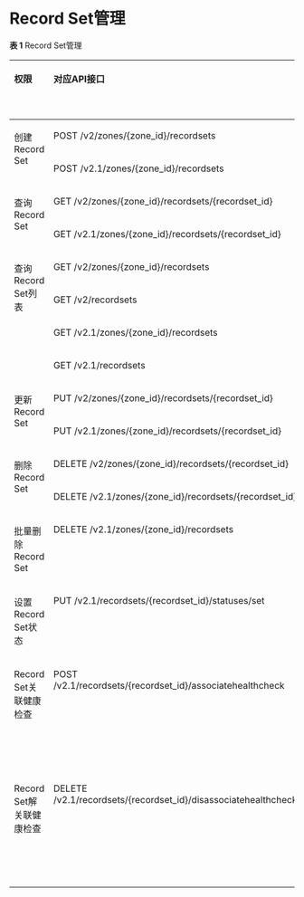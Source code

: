 # Record Set管理<a name="dns_api_70003"></a>

**表 1**  Record Set管理

<a name="table930910161495"></a>
<table><thead align="left"><tr id="row1015517691"><th class="cellrowborder" valign="top" width="14.570000000000002%" id="mcps1.2.7.1.1"><p id="p0163172093"><a name="p0163172093"></a><a name="p0163172093"></a>权限</p>
</th>
<th class="cellrowborder" valign="top" width="22.1%" id="mcps1.2.7.1.2"><p id="p18295111810169"><a name="p18295111810169"></a><a name="p18295111810169"></a>对应API接口</p>
</th>
<th class="cellrowborder" valign="top" width="15.570000000000004%" id="mcps1.2.7.1.3"><p id="p15509182516274"><a name="p15509182516274"></a><a name="p15509182516274"></a>授权项（Action）</p>
</th>
<th class="cellrowborder" valign="top" width="19.69%" id="mcps1.2.7.1.4"><p id="p675113518427"><a name="p675113518427"></a><a name="p675113518427"></a>依赖的授权项</p>
</th>
<th class="cellrowborder" valign="top" width="12.220000000000002%" id="mcps1.2.7.1.5"><p id="p1838971541713"><a name="p1838971541713"></a><a name="p1838971541713"></a>IAM项目<span>(Project)</span></p>
</th>
<th class="cellrowborder" valign="top" width="15.850000000000003%" id="mcps1.2.7.1.6"><p id="p475572121720"><a name="p475572121720"></a><a name="p475572121720"></a>企业项目<span>(Enterprise Project)</span></p>
</th>
</tr>
</thead>
<tbody><tr id="row12181317697"><td class="cellrowborder" rowspan="2" valign="top" width="14.570000000000002%" headers="mcps1.2.7.1.1 "><p id="p141871714915"><a name="p141871714915"></a><a name="p141871714915"></a>创建Record Set</p>
</td>
<td class="cellrowborder" valign="top" width="22.1%" headers="mcps1.2.7.1.2 "><p id="p1829718185163"><a name="p1829718185163"></a><a name="p1829718185163"></a>POST /v2/zones/{zone_id}/recordsets</p>
</td>
<td class="cellrowborder" rowspan="2" valign="top" width="15.570000000000004%" headers="mcps1.2.7.1.3 "><p id="p651092592716"><a name="p651092592716"></a><a name="p651092592716"></a>dns:recordset:create</p>
</td>
<td class="cellrowborder" rowspan="2" valign="top" width="19.69%" headers="mcps1.2.7.1.4 "><p id="p885619294439"><a name="p885619294439"></a><a name="p885619294439"></a>-</p>
</td>
<td class="cellrowborder" rowspan="2" valign="top" width="12.220000000000002%" headers="mcps1.2.7.1.5 "><p id="p179429112433"><a name="p179429112433"></a><a name="p179429112433"></a>√</p>
</td>
<td class="cellrowborder" rowspan="2" valign="top" width="15.850000000000003%" headers="mcps1.2.7.1.6 "><p id="p1129003814437"><a name="p1129003814437"></a><a name="p1129003814437"></a>×</p>
</td>
</tr>
<tr id="row5199176912"><td class="cellrowborder" valign="top" headers="mcps1.2.7.1.1 "><p id="p1429791810163"><a name="p1429791810163"></a><a name="p1429791810163"></a>POST /v2.1/zones/{zone_id}/recordsets</p>
</td>
</tr>
<tr id="row14191017794"><td class="cellrowborder" rowspan="2" valign="top" width="14.570000000000002%" headers="mcps1.2.7.1.1 "><p id="p71931720911"><a name="p71931720911"></a><a name="p71931720911"></a>查询Record Set</p>
</td>
<td class="cellrowborder" valign="top" width="22.1%" headers="mcps1.2.7.1.2 "><p id="p3297181811166"><a name="p3297181811166"></a><a name="p3297181811166"></a>GET /v2/zones/{zone_id}/recordsets/{recordset_id}</p>
</td>
<td class="cellrowborder" rowspan="2" valign="top" width="15.570000000000004%" headers="mcps1.2.7.1.3 "><p id="p95101025172715"><a name="p95101025172715"></a><a name="p95101025172715"></a>dns:recordset:get</p>
</td>
<td class="cellrowborder" rowspan="2" valign="top" width="19.69%" headers="mcps1.2.7.1.4 "><p id="p13385893445"><a name="p13385893445"></a><a name="p13385893445"></a>-</p>
</td>
<td class="cellrowborder" rowspan="2" valign="top" width="12.220000000000002%" headers="mcps1.2.7.1.5 "><p id="p33851698449"><a name="p33851698449"></a><a name="p33851698449"></a>√</p>
</td>
<td class="cellrowborder" rowspan="2" valign="top" width="15.850000000000003%" headers="mcps1.2.7.1.6 "><p id="p63851892444"><a name="p63851892444"></a><a name="p63851892444"></a>×</p>
</td>
</tr>
<tr id="row162016171392"><td class="cellrowborder" valign="top" headers="mcps1.2.7.1.1 "><p id="p729771841616"><a name="p729771841616"></a><a name="p729771841616"></a>GET /v2.1/zones/{zone_id}/recordsets/{recordset_id}</p>
</td>
</tr>
<tr id="row1220517792"><td class="cellrowborder" rowspan="4" valign="top" width="14.570000000000002%" headers="mcps1.2.7.1.1 "><p id="p15201517497"><a name="p15201517497"></a><a name="p15201517497"></a>查询Record Set列表</p>
</td>
<td class="cellrowborder" valign="top" width="22.1%" headers="mcps1.2.7.1.2 "><p id="p929721818161"><a name="p929721818161"></a><a name="p929721818161"></a>GET /v2/zones/{zone_id}/recordsets</p>
</td>
<td class="cellrowborder" rowspan="4" valign="top" width="15.570000000000004%" headers="mcps1.2.7.1.3 "><p id="p1251032582717"><a name="p1251032582717"></a><a name="p1251032582717"></a>dns:recordset:list</p>
</td>
<td class="cellrowborder" rowspan="4" valign="top" width="19.69%" headers="mcps1.2.7.1.4 "><p id="p441671413444"><a name="p441671413444"></a><a name="p441671413444"></a>-</p>
</td>
<td class="cellrowborder" rowspan="4" valign="top" width="12.220000000000002%" headers="mcps1.2.7.1.5 "><p id="p82791217104415"><a name="p82791217104415"></a><a name="p82791217104415"></a>√</p>
</td>
<td class="cellrowborder" rowspan="4" valign="top" width="15.850000000000003%" headers="mcps1.2.7.1.6 "><p id="p11411320164414"><a name="p11411320164414"></a><a name="p11411320164414"></a>×</p>
</td>
</tr>
<tr id="row7216171399"><td class="cellrowborder" valign="top" headers="mcps1.2.7.1.1 "><p id="p15297141841617"><a name="p15297141841617"></a><a name="p15297141841617"></a>GET /v2/recordsets</p>
</td>
</tr>
<tr id="row321917891"><td class="cellrowborder" valign="top" headers="mcps1.2.7.1.1 "><p id="p229801810166"><a name="p229801810166"></a><a name="p229801810166"></a>GET /v2.1/zones/{zone_id}/recordsets</p>
</td>
</tr>
<tr id="row1521191719915"><td class="cellrowborder" valign="top" headers="mcps1.2.7.1.1 "><p id="p5298111812163"><a name="p5298111812163"></a><a name="p5298111812163"></a>GET /v2.1/recordsets</p>
</td>
</tr>
<tr id="row62117174917"><td class="cellrowborder" rowspan="2" valign="top" width="14.570000000000002%" headers="mcps1.2.7.1.1 "><p id="p92115171294"><a name="p92115171294"></a><a name="p92115171294"></a>更新Record Set</p>
</td>
<td class="cellrowborder" valign="top" width="22.1%" headers="mcps1.2.7.1.2 "><p id="p1829861815167"><a name="p1829861815167"></a><a name="p1829861815167"></a>PUT /v2/zones/{zone_id}/recordsets/{recordset_id}</p>
</td>
<td class="cellrowborder" rowspan="2" valign="top" width="15.570000000000004%" headers="mcps1.2.7.1.3 "><p id="p1951162522719"><a name="p1951162522719"></a><a name="p1951162522719"></a>dns:recordset:update</p>
</td>
<td class="cellrowborder" rowspan="2" valign="top" width="19.69%" headers="mcps1.2.7.1.4 "><p id="p681623254414"><a name="p681623254414"></a><a name="p681623254414"></a>-</p>
</td>
<td class="cellrowborder" rowspan="2" valign="top" width="12.220000000000002%" headers="mcps1.2.7.1.5 "><p id="p166463511441"><a name="p166463511441"></a><a name="p166463511441"></a>√</p>
</td>
<td class="cellrowborder" rowspan="2" valign="top" width="15.850000000000003%" headers="mcps1.2.7.1.6 "><p id="p10149203811449"><a name="p10149203811449"></a><a name="p10149203811449"></a>×</p>
</td>
</tr>
<tr id="row202191711916"><td class="cellrowborder" valign="top" headers="mcps1.2.7.1.1 "><p id="p1129841891616"><a name="p1129841891616"></a><a name="p1129841891616"></a>PUT /v2.1/zones/{zone_id}/recordsets/{recordset_id}</p>
</td>
</tr>
<tr id="row14228171099"><td class="cellrowborder" rowspan="2" valign="top" width="14.570000000000002%" headers="mcps1.2.7.1.1 "><p id="p102217171090"><a name="p102217171090"></a><a name="p102217171090"></a>删除Record Set</p>
</td>
<td class="cellrowborder" valign="top" width="22.1%" headers="mcps1.2.7.1.2 "><p id="p1429815184166"><a name="p1429815184166"></a><a name="p1429815184166"></a>DELETE /v2/zones/{zone_id}/recordsets/{recordset_id}</p>
</td>
<td class="cellrowborder" rowspan="3" valign="top" width="15.570000000000004%" headers="mcps1.2.7.1.3 "><p id="p1651182513273"><a name="p1651182513273"></a><a name="p1651182513273"></a>dns:recordset:delete</p>
</td>
<td class="cellrowborder" rowspan="3" valign="top" width="19.69%" headers="mcps1.2.7.1.4 "><p id="p2051115259279"><a name="p2051115259279"></a><a name="p2051115259279"></a>ces:remoteChecks:list</p>
<p id="p12511102582710"><a name="p12511102582710"></a><a name="p12511102582710"></a>ces:siteMonitorHealthCheck:get</p>
<p id="p15511102513279"><a name="p15511102513279"></a><a name="p15511102513279"></a>ces:siteMonitorHealthCheck:create</p>
<p id="p5511325162712"><a name="p5511325162712"></a><a name="p5511325162712"></a>ces:siteMonitorRule:delete</p>
<p id="p13511925172710"><a name="p13511925172710"></a><a name="p13511925172710"></a>ces:siteMonitorRule:put</p>
</td>
<td class="cellrowborder" rowspan="3" valign="top" width="12.220000000000002%" headers="mcps1.2.7.1.5 "><p id="p176072054194417"><a name="p176072054194417"></a><a name="p176072054194417"></a>√</p>
</td>
<td class="cellrowborder" rowspan="3" valign="top" width="15.850000000000003%" headers="mcps1.2.7.1.6 "><p id="p16866135717447"><a name="p16866135717447"></a><a name="p16866135717447"></a>×</p>
</td>
</tr>
<tr id="row142317171915"><td class="cellrowborder" valign="top" headers="mcps1.2.7.1.1 "><p id="p8298111871616"><a name="p8298111871616"></a><a name="p8298111871616"></a>DELETE /v2.1/zones/{zone_id}/recordsets/{recordset_id}</p>
</td>
</tr>
<tr id="row1923117195"><td class="cellrowborder" valign="top" headers="mcps1.2.7.1.1 "><p id="p92318174919"><a name="p92318174919"></a><a name="p92318174919"></a>批量删除Record Set</p>
</td>
<td class="cellrowborder" valign="top" headers="mcps1.2.7.1.2 "><p id="p19298191881610"><a name="p19298191881610"></a><a name="p19298191881610"></a>DELETE /v2.1/zones/{zone_id}/recordsets</p>
</td>
</tr>
<tr id="row16231217996"><td class="cellrowborder" valign="top" width="14.570000000000002%" headers="mcps1.2.7.1.1 "><p id="p11235171999"><a name="p11235171999"></a><a name="p11235171999"></a>设置Record Set状态</p>
</td>
<td class="cellrowborder" valign="top" width="22.1%" headers="mcps1.2.7.1.2 "><p id="p1429851817161"><a name="p1429851817161"></a><a name="p1429851817161"></a>PUT /v2.1/recordsets/{recordset_id}/statuses/set</p>
</td>
<td class="cellrowborder" valign="top" width="15.570000000000004%" headers="mcps1.2.7.1.3 "><p id="p451112518278"><a name="p451112518278"></a><a name="p451112518278"></a>dns:recordset:setStatus</p>
</td>
<td class="cellrowborder" valign="top" width="19.69%" headers="mcps1.2.7.1.4 "><p id="p27717358426"><a name="p27717358426"></a><a name="p27717358426"></a>-</p>
</td>
<td class="cellrowborder" valign="top" width="12.220000000000002%" headers="mcps1.2.7.1.5 "><p id="p189431811174316"><a name="p189431811174316"></a><a name="p189431811174316"></a>√</p>
</td>
<td class="cellrowborder" valign="top" width="15.850000000000003%" headers="mcps1.2.7.1.6 "><p id="p162392501717"><a name="p162392501717"></a><a name="p162392501717"></a>×</p>
</td>
</tr>
<tr id="row92441710912"><td class="cellrowborder" valign="top" width="14.570000000000002%" headers="mcps1.2.7.1.1 "><p id="p92421712919"><a name="p92421712919"></a><a name="p92421712919"></a>Record Set关联健康检查</p>
</td>
<td class="cellrowborder" valign="top" width="22.1%" headers="mcps1.2.7.1.2 "><p id="p14298141812160"><a name="p14298141812160"></a><a name="p14298141812160"></a>POST /v2.1/recordsets/{recordset_id}/associatehealthcheck</p>
</td>
<td class="cellrowborder" valign="top" width="15.570000000000004%" headers="mcps1.2.7.1.3 "><p id="p155111252276"><a name="p155111252276"></a><a name="p155111252276"></a>dns:recordset:associatehealthcheck</p>
</td>
<td class="cellrowborder" valign="top" width="19.69%" headers="mcps1.2.7.1.4 "><p id="p19511325162714"><a name="p19511325162714"></a><a name="p19511325162714"></a>ces:remoteChecks:list</p>
<p id="p1251112257271"><a name="p1251112257271"></a><a name="p1251112257271"></a>ces:siteMonitorHealthCheck:get</p>
<p id="p75111625102714"><a name="p75111625102714"></a><a name="p75111625102714"></a>ces:siteMonitorHealthCheck:create</p>
<p id="p105117258270"><a name="p105117258270"></a><a name="p105117258270"></a>ces:siteMonitorRule:delete</p>
<p id="p8511122510276"><a name="p8511122510276"></a><a name="p8511122510276"></a>ces:siteMonitorRule:put</p>
</td>
<td class="cellrowborder" valign="top" width="12.220000000000002%" headers="mcps1.2.7.1.5 "><p id="p199439115439"><a name="p199439115439"></a><a name="p199439115439"></a>√</p>
</td>
<td class="cellrowborder" valign="top" width="15.850000000000003%" headers="mcps1.2.7.1.6 "><p id="p12239195101717"><a name="p12239195101717"></a><a name="p12239195101717"></a>×</p>
</td>
</tr>
<tr id="row22519171196"><td class="cellrowborder" valign="top" width="14.570000000000002%" headers="mcps1.2.7.1.1 "><p id="p112511171993"><a name="p112511171993"></a><a name="p112511171993"></a>Record Set解关联健康检查</p>
</td>
<td class="cellrowborder" valign="top" width="22.1%" headers="mcps1.2.7.1.2 "><p id="p8298151861615"><a name="p8298151861615"></a><a name="p8298151861615"></a>DELETE /v2.1/recordsets/{recordset_id}/disassociatehealthcheck</p>
</td>
<td class="cellrowborder" valign="top" width="15.570000000000004%" headers="mcps1.2.7.1.3 "><p id="p051113253276"><a name="p051113253276"></a><a name="p051113253276"></a>dns:recordset:disassociatehealthcheck</p>
</td>
<td class="cellrowborder" valign="top" width="19.69%" headers="mcps1.2.7.1.4 "><p id="p115111325172719"><a name="p115111325172719"></a><a name="p115111325172719"></a>ces:remoteChecks:list</p>
<p id="p12511172519273"><a name="p12511172519273"></a><a name="p12511172519273"></a>ces:siteMonitorHealthCheck:get</p>
<p id="p151142518277"><a name="p151142518277"></a><a name="p151142518277"></a>ces:siteMonitorHealthCheck:create</p>
<p id="p19511152552717"><a name="p19511152552717"></a><a name="p19511152552717"></a>ces:siteMonitorRule:delete</p>
<p id="p386903244515"><a name="p386903244515"></a><a name="p386903244515"></a>ces:siteMonitorRule:put</p>
</td>
<td class="cellrowborder" valign="top" width="12.220000000000002%" headers="mcps1.2.7.1.5 "><p id="p13481137174514"><a name="p13481137174514"></a><a name="p13481137174514"></a>√</p>
</td>
<td class="cellrowborder" valign="top" width="15.850000000000003%" headers="mcps1.2.7.1.6 "><p id="p748163717456"><a name="p748163717456"></a><a name="p748163717456"></a>×</p>
</td>
</tr>
</tbody>
</table>

